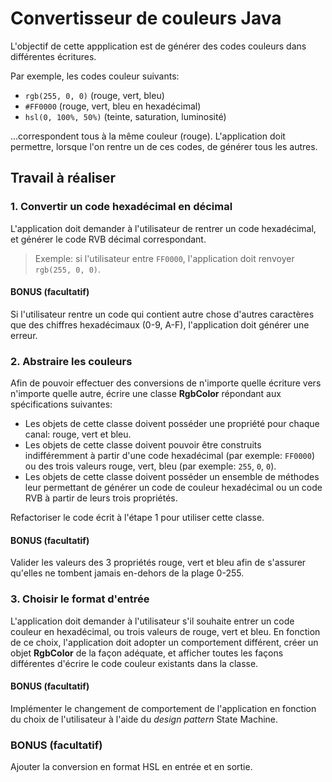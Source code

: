 # Convertisseur de couleurs Java

L'objectif de cette appplication est de générer des codes couleurs dans différentes écritures.

Par exemple, les codes couleur suivants:

- `rgb(255, 0, 0)`  (rouge, vert, bleu)
- `#FF0000`     (rouge, vert, bleu en hexadécimal)
- `hsl(0, 100%, 50%)`   (teinte, saturation, luminosité)

...correspondent tous à la même couleur (rouge). L'application doit permettre, lorsque l'on rentre un de ces codes, de générer tous les autres.

## Travail à réaliser

### 1. Convertir un code hexadécimal en décimal

L'application doit demander à l'utilisateur de rentrer un code hexadécimal, et générer le code RVB décimal correspondant.

> Exemple: si l'utilisateur entre `FF0000`, l'application doit renvoyer `rgb(255, 0, 0)`.

#### BONUS (facultatif)

Si l'utilisateur rentre un code qui contient autre chose d'autres caractères que des chiffres hexadécimaux (0-9, A-F), l'application doit générer une erreur.

### 2. Abstraire les couleurs

Afin de pouvoir effectuer des conversions de n'importe quelle écriture vers n'importe quelle autre, écrire une classe **RgbColor** répondant aux spécifications suivantes:

- Les objets de cette classe doivent posséder une propriété pour chaque canal: rouge, vert et bleu.
- Les objets de cette classe doivent pouvoir être construits indifféremment à partir d'une code hexadécimal (par exemple: `FF0000`) ou des trois valeurs rouge, vert, bleu (par exemple: `255`, `0`, `0`).
- Les objets de cette classe doivent posséder un ensemble de méthodes leur permettant de générer un code de couleur hexadécimal ou un code RVB à partir de leurs trois propriétés.

Refactoriser le code écrit à l'étape 1 pour utiliser cette classe.

#### BONUS (facultatif)

Valider les valeurs des 3 propriétés rouge, vert et bleu afin de s'assurer qu'elles ne tombent jamais en-dehors de la plage 0-255.

### 3. Choisir le format d'entrée

L'application doit demander à l'utilisateur s'il souhaite entrer un code couleur en hexadécimal, ou trois valeurs de rouge, vert et bleu. En fonction de ce choix, l'application doit adopter un comportement différent, créer un objet **RgbColor** de la façon adéquate, et afficher toutes les façons différentes d'écrire le code couleur existants dans la classe.

#### BONUS (facultatif)

Implémenter le changement de comportement de l'application en fonction du choix de l'utilisateur à l'aide du _design pattern_ State Machine.

### BONUS (facultatif)

Ajouter la conversion en format HSL en entrée et en sortie.
